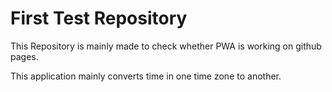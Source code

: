 # First Test Repository
This Repository is mainly made to check whether PWA is working on github pages.

This application mainly converts time in one time zone to another.
